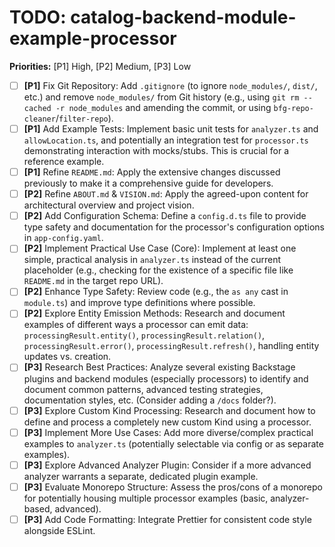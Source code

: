 # TODO: catalog-backend-module-example-processor

**Priorities:** [P1] High, [P2] Medium, [P3] Low

- [ ] **[P1]** Fix Git Repository: Add `.gitignore` (to ignore `node_modules/`, `dist/`, etc.) and remove `node_modules/` from Git history (e.g., using `git rm --cached -r node_modules` and amending the commit, or using `bfg-repo-cleaner`/`filter-repo`).
- [ ] **[P1]** Add Example Tests: Implement basic unit tests for `analyzer.ts` and `allowLocation.ts`, and potentially an integration test for `processor.ts` demonstrating interaction with mocks/stubs. This is crucial for a reference example.
- [ ] **[P1]** Refine `README.md`: Apply the extensive changes discussed previously to make it a comprehensive guide for developers.
- [ ] **[P2]** Refine `ABOUT.md` & `VISION.md`: Apply the agreed-upon content for architectural overview and project vision.
- [ ] **[P2]** Add Configuration Schema: Define a `config.d.ts` file to provide type safety and documentation for the processor's configuration options in `app-config.yaml`.
- [ ] **[P2]** Implement Practical Use Case (Core): Implement at least one simple, practical analysis in `analyzer.ts` instead of the current placeholder (e.g., checking for the existence of a specific file like `README.md` in the target repo URL).
- [ ] **[P2]** Enhance Type Safety: Review code (e.g., the `as any` cast in `module.ts`) and improve type definitions where possible.
- [ ] **[P2]** Explore Entity Emission Methods: Research and document examples of different ways a processor can emit data: `processingResult.entity()`, `processingResult.relation()`, `processingResult.error()`, `processingResult.refresh()`, handling entity updates vs. creation.
- [ ] **[P3]** Research Best Practices: Analyze several existing Backstage plugins and backend modules (especially processors) to identify and document common patterns, advanced testing strategies, documentation styles, etc. (Consider adding a `/docs` folder?).
- [ ] **[P3]** Explore Custom Kind Processing: Research and document how to define and process a completely new custom Kind using a processor.
- [ ] **[P3]** Implement More Use Cases: Add more diverse/complex practical examples to `analyzer.ts` (potentially selectable via config or as separate examples).
- [ ] **[P3]** Explore Advanced Analyzer Plugin: Consider if a more advanced analyzer warrants a separate, dedicated plugin example.
- [ ] **[P3]** Evaluate Monorepo Structure: Assess the pros/cons of a monorepo for potentially housing multiple processor examples (basic, analyzer-based, advanced).
- [ ] **[P3]** Add Code Formatting: Integrate Prettier for consistent code style alongside ESLint.

